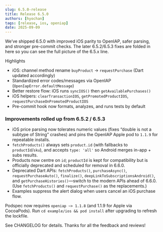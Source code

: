 ```yaml
---
slug: 6.5.0-release
title: Release 6.5.0
authors: [hyochan]
tags: [release, ios, openiap]
date: 2025-09-09
---
```


We’ve shipped 6.5.0 with improved iOS parity to OpenIAP, safer parsing, and
stronger pre-commit checks. The later 6.5.2/6.5.3 fixes are folded in here so
you can see the full picture of the 6.5.x line.

Highlights

- iOS: channel method rename `buyProduct` → `requestPurchase` (Dart updated accordingly)
- Standardized error codes/messages via OpenIAP (`OpenIapError.defaultMessage`)
- Better restore flow: iOS runs `syncIOS()` then `getAvailablePurchases()`
- iOS helpers: `clearTransactionIOS`, `getPromotedProductIOS`, `requestPurchaseOnPromotedProductIOS`
- Pre-commit hook now formats, analyzes, and runs tests by default

### Improvements rolled up from 6.5.2 / 6.5.3

- iOS price parsing now tolerates numeric values (fixes “double is not a
  subtype of String” crashes) and pins the OpenIAP Apple pod to `1.1.9` for
  repeatable installs.
- `fetchProducts()` always sets `product.id` (with fallbacks to
  `productId`/`sku`), and accepts `type: 'all'` so Android merges in-app + subs
  results.
- Products now centre on `id`; `productId` is kept for compatibility but is
  officially deprecated and scheduled for removal in 6.6.0.
- Deprecated Dart APIs: `fetchProducts()`, `purchaseAsync()`,
  `requestPurchaseAuto()`, `finalize()`, `deepLinkToSubscriptionsAndroid()`,
  and `getPurchaseHistories()`—switch to the modern APIs ahead of 6.6.0.
  (Use `fetchProducts()` and `requestPurchase()` as the replacements.)
- Examples suppress the alert dialog when users cancel an iOS purchase flow.

Podspec now requires `openiap ~> 1.1.8` (and 1.1.9 for Apple via CocoaPods).
Run `cd example/ios && pod install` after upgrading to refresh the lockfile.

See CHANGELOG for details. Thanks for all the feedback and reviews!
